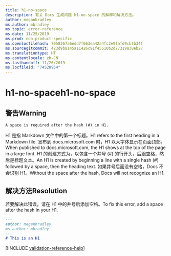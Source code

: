 ```yaml
---
title: h1-no-space
description: 有关 Docs 生成问题 h1-no-space 的解释和解决方法。
author: meganbradley
ms.author: mbradley
ms.topic: error-reference
ms.date: 11/25/2019
ms.prod: non-product-specific
ms.openlocfilehash: 7058367a6edd7f663ea42a4fc2e9fafd9cbfb34f
ms.sourcegitcommit: 423d9b8145a11426c91f45510b2d77319838eb27
ms.translationtype: HT
ms.contentlocale: zh-CN
ms.lasthandoff: 11/26/2019
ms.locfileid: "74528954"
---
```

# <a name="h1-no-space"></a><span data-ttu-id="913f1-103">h1-no-space</span><span class="sxs-lookup"><span data-stu-id="913f1-103">h1-no-space</span></span>

## <a name="warning"></a><span data-ttu-id="913f1-104">警告</span><span class="sxs-lookup"><span data-stu-id="913f1-104">Warning</span></span>

`A space is required after the hash (#) in H1.`

<span data-ttu-id="913f1-105">H1 是指 Markdown 文件中的第一个标题。</span><span class="sxs-lookup"><span data-stu-id="913f1-105">H1 refers to the first heading in a Markdown file.</span></span> <span data-ttu-id="913f1-106">发布到 docs.microsoft.com 时，H1 以大字体显示在页面顶部。</span><span class="sxs-lookup"><span data-stu-id="913f1-106">When published to docs.microsoft.com, the H1 shows at the top of the page in a large font.</span></span> <span data-ttu-id="913f1-107">H1 的创建方式为，以包含一个井号 (#) 的行开头，后跟空格，然后是标题文本。</span><span class="sxs-lookup"><span data-stu-id="913f1-107">An H1 is created by beginning a line with a single hash (#) followed by a space, then the heading text.</span></span> <span data-ttu-id="913f1-108">如果井号后面没有空格，Docs 不会识别 H1。</span><span class="sxs-lookup"><span data-stu-id="913f1-108">Without the space after the hash, Docs will not recognize an H1.</span></span>

## <a name="resolution"></a><span data-ttu-id="913f1-109">解决方法</span><span class="sxs-lookup"><span data-stu-id="913f1-109">Resolution</span></span>

<span data-ttu-id="913f1-110">若要解决此错误，请在 H1 中的井号后添加空格。</span><span class="sxs-lookup"><span data-stu-id="913f1-110">To fix this error, add a space after the hash in your H1.</span></span>

```markdown
---
author: meganbradley
ms.author: mbradley
---
# This is an H1
```

<!--make sure to add this file to your includes folder and verify the path-->
[!INCLUDE [validation-reference-help](includes/validation-reference-help.md)]
